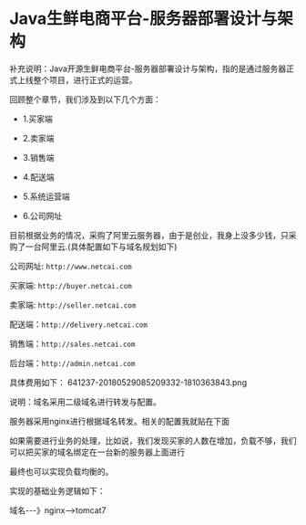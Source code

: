 # Java生鲜电商平台-服务器部署设计与架构

补充说明：Java开源生鲜电商平台-服务器部署设计与架构，指的是通过服务器正式上线整个项目，进行正式的运营。

回顾整个章节，我们涉及到以下几个方面：

* 1.买家端

* 2.卖家端

* 3.销售端

* 4.配送端

* 5.系统运营端

* 6.公司网址

目前根据业务的情况，采购了阿里云服务器，由于是创业，我身上没多少钱，只采购了一台阿里云.(具体配置如下与域名规划如下)

公司网址: `http://www.netcai.com`

买家端:  `http://buyer.netcai.com`

卖家端:  `http://seller.netcai.com`

配送端：`http://delivery.netcai.com`

销售端：`http://sales.netcai.com`

后台端：`http://admin.netcai.com`

具体费用如下：
641237-20180529085209332-1810363843.png
 
说明：域名采用二级域名进行转发与配置。

服务器采用nginx进行根据域名转发。相关的配置我就贴在下面

如果需要进行业务的处理，比如说，我们发现买家的人数在增加，负载不够，我们可以把买家的域名绑定在一台新的服务器上面进行

最终也可以实现负载均衡的。

实现的基础业务逻辑如下：

域名---》nginx-->tomcat7
